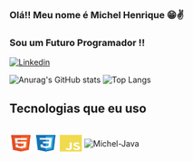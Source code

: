 ### Olá!! Meu nome é Michel Henrique 😁✌️
### Sou um Futuro Programador !!
[![Linkedin](https://img.shields.io/badge/LinkedIn-0077B5?style=for-the-badge&logo=linkedin&logoColor=white)](https://www.linkedin.com/in/michel-henrique-costa/)

![Anurag's GitHub stats](https://github-readme-stats.vercel.app/api?username=matheusbattisti&show_icons=true&theme=dark)
![Top Langs](https://github-readme-stats.vercel.app/api/top-langs/?username=matheusbattisti&hide_progress=false&theme=dark)

## Tecnologias que eu uso

<div style="display: inline_block"><br>
  <img align="center" alt="Michel-HTML" height="30" width="40" src="https://raw.githubusercontent.com/devicons/devicon/master/icons/html5/html5-original.svg">
  <img align="center" alt="Michel-CSS" height="30" width="40" src="https://raw.githubusercontent.com/devicons/devicon/master/icons/css3/css3-original.svg">
  <img align="center" alt="Michel-Js" height="30" width="40" src="https://raw.githubusercontent.com/devicons/devicon/master/icons/javascript/javascript-plain.svg">
  <img align="center" alt="Michel-Java" height="30" width="40" src="https://cdn.jsdelivr.net/gh/devicons/devicon/icons/java/java-original.svg" />

  <p style="display: inline_block"></p>
  

</div>
